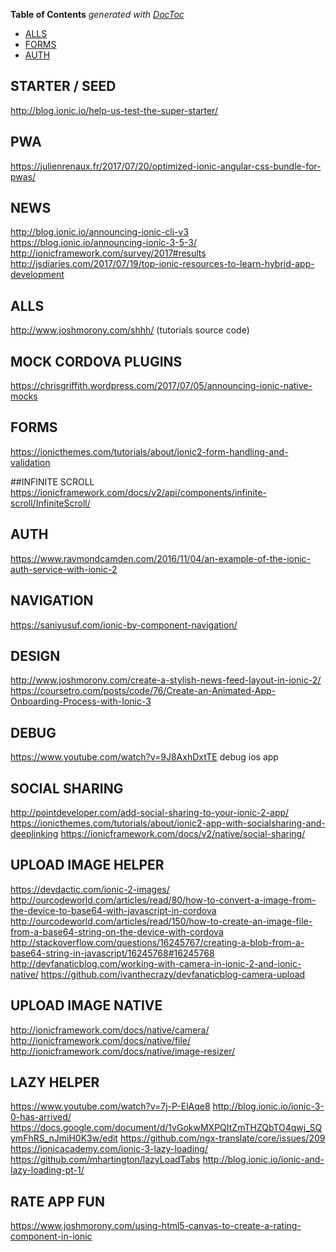 <!-- START doctoc generated TOC please keep comment here to allow auto update -->
<!-- DON'T EDIT THIS SECTION, INSTEAD RE-RUN doctoc TO UPDATE -->
**Table of Contents**  *generated with [DocToc](https://github.com/thlorenz/doctoc)*

- [ALLS](#alls)
- [FORMS](#forms)
- [AUTH](#auth)

<!-- END doctoc generated TOC please keep comment here to allow auto update -->


## STARTER / SEED
http://blog.ionic.io/help-us-test-the-super-starter/


## PWA
https://julienrenaux.fr/2017/07/20/optimized-ionic-angular-css-bundle-for-pwas/


## NEWS
http://blog.ionic.io/announcing-ionic-cli-v3
https://blog.ionic.io/announcing-ionic-3-5-3/
http://ionicframework.com/survey/2017#results
http://jsdiaries.com/2017/07/19/top-ionic-resources-to-learn-hybrid-app-development

## ALLS
http://www.joshmorony.com/shhh/ (tutorials source code)

## MOCK CORDOVA PLUGINS
https://chrisgriffith.wordpress.com/2017/07/05/announcing-ionic-native-mocks

## FORMS
https://ionicthemes.com/tutorials/about/ionic2-form-handling-and-validation


##INFINITE SCROLL
https://ionicframework.com/docs/v2/api/components/infinite-scroll/InfiniteScroll/

## AUTH
https://www.raymondcamden.com/2016/11/04/an-example-of-the-ionic-auth-service-with-ionic-2

## NAVIGATION
https://saniyusuf.com/ionic-by-component-navigation/

## DESIGN
http://www.joshmorony.com/create-a-stylish-news-feed-layout-in-ionic-2/
https://coursetro.com/posts/code/76/Create-an-Animated-App-Onboarding-Process-with-Ionic-3


## DEBUG
https://www.youtube.com/watch?v=9J8AxhDxtTE debug ios app

## SOCIAL SHARING
http://pointdeveloper.com/add-social-sharing-to-your-ionic-2-app/
https://ionicthemes.com/tutorials/about/ionic2-app-with-socialsharing-and-deeplinking
https://ionicframework.com/docs/v2/native/social-sharing/

## UPLOAD IMAGE HELPER
https://devdactic.com/ionic-2-images/
http://ourcodeworld.com/articles/read/80/how-to-convert-a-image-from-the-device-to-base64-with-javascript-in-cordova
http://ourcodeworld.com/articles/read/150/how-to-create-an-image-file-from-a-base64-string-on-the-device-with-cordova
http://stackoverflow.com/questions/16245767/creating-a-blob-from-a-base64-string-in-javascript/16245768#16245768
http://devfanaticblog.com/working-with-camera-in-ionic-2-and-ionic-native/
https://github.com/ivanthecrazy/devfanaticblog-camera-upload

  
## UPLOAD IMAGE NATIVE
http://ionicframework.com/docs/native/camera/
http://ionicframework.com/docs/native/file/
http://ionicframework.com/docs/native/image-resizer/  

## LAZY HELPER
https://www.youtube.com/watch?v=7j-P-ElAqe8
http://blog.ionic.io/ionic-3-0-has-arrived/
https://docs.google.com/document/d/1vGokwMXPQItZmTHZQbTO4qwj_SQymFhRS_nJmiH0K3w/edit
https://github.com/ngx-translate/core/issues/209
https://ionicacademy.com/ionic-3-lazy-loading/
https://github.com/mhartington/lazyLoadTabs
http://blog.ionic.io/ionic-and-lazy-loading-pt-1/


## RATE APP FUN
https://www.joshmorony.com/using-html5-canvas-to-create-a-rating-component-in-ionic

